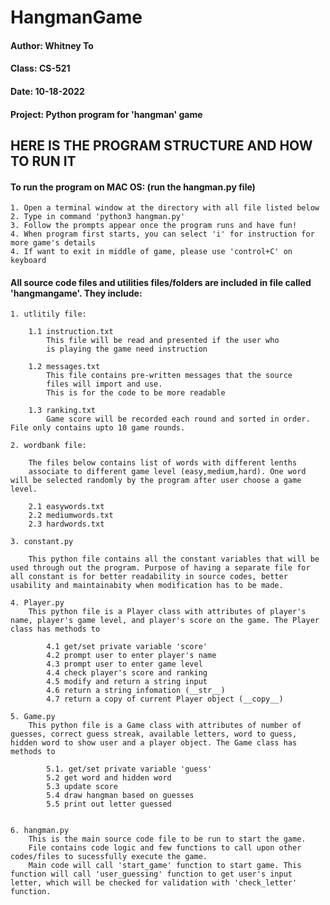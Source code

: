 # HangmanGame

#### Author: Whitney To
#### Class: CS-521
#### Date: 10-18-2022
#### Project: Python program for 'hangman' game

## HERE IS THE PROGRAM STRUCTURE AND HOW TO RUN IT

#### To run the program on MAC OS: (run the hangman.py file)

    1. Open a terminal window at the directory with all file listed below
    2. Type in command 'python3 hangman.py'
    3. Follow the prompts appear once the program runs and have fun!
    4. When program first starts, you can select 'i' for instruction for more game's details
    4. If want to exit in middle of game, please use 'control+C' on keyboard

#### All source code files and utilities files/folders are included in file called 'hangmangame'. They include:
    
    1. utlitily file:

        1.1 instruction.txt
            This file will be read and presented if the user who
            is playing the game need instruction

        1.2 messages.txt
            This file contains pre-written messages that the source
            files will import and use. 
            This is for the code to be more readable

        1.3 ranking.txt
            Game score will be recorded each round and sorted in order. File only contains upto 10 game rounds.
    
    2. wordbank file:

        The files below contains list of words with different lenths
        associate to different game level (easy,medium,hard). One word will be selected randomly by the program after user choose a game level.
        
        2.1 easywords.txt
        2.2 mediumwords.txt
        2.3 hardwords.txt
    
    3. constant.py
        
        This python file contains all the constant variables that will be used through out the program. Purpose of having a separate file for all constant is for better readability in source codes, better usability and maintainabity when modification has to be made.

    4. Player.py
        This python file is a Player class with attributes of player's name, player's game level, and player's score on the game. The Player class has methods to
            
            4.1 get/set private variable 'score'
            4.2 prompt user to enter player's name
            4.3 prompt user to enter game level 
            4.4 check player's score and ranking 
            4.5 modify and return a string input
            4.6 return a string infomation (__str__)
            4.7 return a copy of current Player object (__copy__)

    5. Game.py
        This python file is a Game class with attributes of number of guesses, correct guess streak, available letters, word to guess, hidden word to show user and a player object. The Game class has methods to
            
            5.1. get/set private variable 'guess'
            5.2 get word and hidden word
            5.3 update score
            5.4 draw hangman based on guesses
            5.5 print out letter guessed


    6. hangman.py
        This is the main source code file to be run to start the game.
        File contains code logic and few functions to call upon other codes/files to sucessfully execute the game.
        Main code will call 'start_game' function to start game. This function will call 'user_guessing' function to get user's input letter, which will be checked for validation with 'check_letter' function.